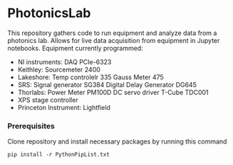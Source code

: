 # PhotonicsLab

This repository gathers code to run equipment and analyze data from a photonics lab. Allows for live data acquisition from equipment in Jupyter notebooks. Equipment currently programmed:
* NI instruments: DAQ PCIe-6323
* Keithley: Sourcemeter 2400
* Lakeshore: Temp controlelr 335
       	     Gauss Meter 475
* SRS: Signal generator SG384
       Digital Delay Generator DG645
* Thorlabs: Power Meter PM100D
            DC servo driver T-Cube TDC001
* XPS stage controller
* Princeton Instrument: Lightfield

### Prerequisites

Clone repository and install necessary packages by running this command

```
pip install -r PythonPipList.txt
```